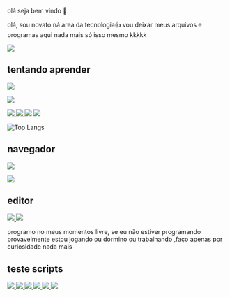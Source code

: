 <p>olá seja bem vindo 👋

olá, sou novato
ná area da tecnologia👍
vou deixar meus arquivos e programas aqui
nada mais só isso mesmo kkkkk
<p>

<img src="21fccc4b6b4f62182f7b4c03a85dfc42.gif"/>


<h2>tentando aprender</h2>

<a 
href="https://www.python.org/"/>
<img src="https://img.shields.io/badge/Python-black?style=for-the-badge&logo=python&logoColor=yellow"/>
</a>

<a
href="https://www.freecodecamp.org/portuguese/news/manual-de-html-aprendizagem-de-html-para-iniciantes/"/>
<img src="https://img.shields.io/badge/HTML-black?style=for-the-badge&logo=html5&logoColor=orange"/>
</a>

<a href="https://www.freecodecamp.org/portuguese/news/manual-do-css-um-guia-pratico-de-css-para-desenvolvedores/"/>
<img src="https://img.shields.io/badge/CSS-black?&style=for-the-badge&logo=css3&logoColor=blue"/>
</a>


<a href="https://www.freecodecamp.org/portuguese/news/o-manual-de-javascript-para-iniciantes/"/>
<img src="https://img.shields.io/badge/JavaScript-black?style=for-the-badge&logo=javascript&logoColor=yellow"/>
</a>


<img src="https://github-stats-alpha.vercel.app/api/?username=default-dark&cc=000000&tc=4D4DFF&ic=D22730&bc=D22730"/>

<img src = "https://github-readme-stats.vercel.app/api/top-langs/?username=default-dark&hide_progress=true&theme=neon"/>

![Top Langs](https://github-readme-stats.vercel.app/api/top-langs/?username=default-dark&layout=compact&theme=neon)

<h2>navegador</h2>

<a href="https://www.mozilla.org/pt-BR/firefox/new/?redirect_source=firefox-com"/>
<img src="https://img.shields.io/badge/firefox-black?style=for-the-badge&logo=firefox&logoColor=orange"/>
</a>

<a 
href="https://www.torproject.org/"/>
<img src="https://img.shields.io/badge/Tor_Browser-black?style=for-the-badge&logo=Tor-Browser&logoColor=purple"/> 
</a>

<h2>editor</h2>

<a href="https://www.vim.org/download.php"/>
<img src="https://img.shields.io/badge/Vim-black.svg?&style=for-the-badge&logo=vim&logoColor=green"/>
</a>


<img src="https://github-readme-stats.vercel.app/api/top-langs/?username=default-dark&theme=neon"/>

programo no meus momentos livre, se eu não estiver programando provavelmente estou jogando ou dormino ou trabalhando ,faço apenas por curiosidade nada mais


<h2>teste scripts</h2>
<a href="https://github.com/default-dark/Ipinfo">
<img src="https://github-readme-stats.vercel.app/api/pin/?username=default-dark&repo=Ipinfo&theme=neon"> 
</a>
<a href="https://github.com/default-dark/painel-simples">
<img src ="https://github-readme-stats.vercel.app/api/pin/?username=default-dark&repo=painel-simples&theme=neon">
</a>
<a href="https://github.com/default-dark/Dir-spider">
<img src = "https://github-readme-stats.vercel.app/api/pin/?username=default-dark&repo=dir-spider&theme=neon"/>
</a>
<a href="https://github.com/default-dark/Scan-sec">
<img src = "https://github-readme-stats.vercel.app/api/pin/?username=default-dark&repo=Scan-sec&theme=neon" />
</a> 
<a 
href="https://github.com/default-dark/Ncrack">
<img src="https://github-readme-stats.vercel.app/api/pin/?username=default-dark&repo=Ncrack&theme=neon"/> 
</a> 
<a href="https://github.com/default-dark/olho">
<img src="https://github-readme-stats.vercel.app/api/pin/?username=default-dark&repo=olho&theme=neon"/> 
</a> 
